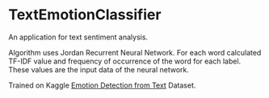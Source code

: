 # TextEmotionClassifier
An application for text sentiment analysis.

Algorithm uses Jordan Recurrent Neural Network.
For each word calculated TF-IDF value and frequency of occurrence of the word for each label.
These values are the input data of the neural network.

Trained on Kaggle [Emotion Detection from Text](https://www.kaggle.com/datasets/042977506d4b87fe2ce6998514bd60df9ae2bdde98acf973acfd87e758e50d68) Dataset.
